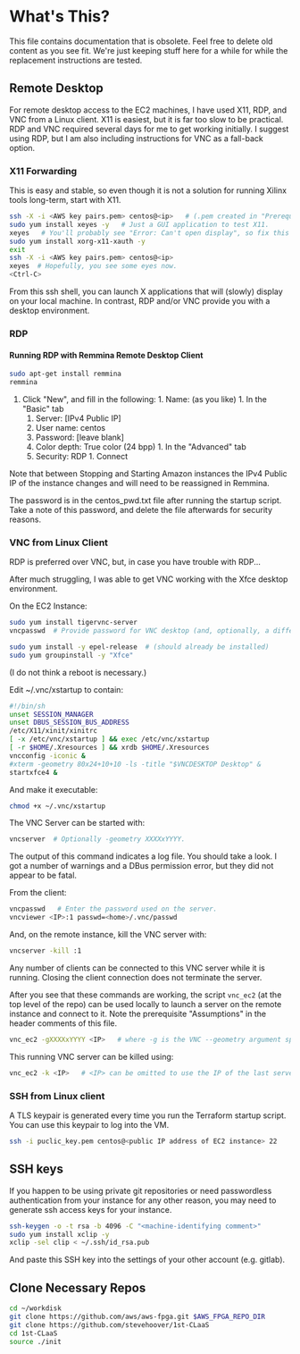 # What's This?

This file contains documentation that is obsolete. Feel free to delete old content as you see fit. We're just keeping stuff here for a while for while the replacement instructions are tested.

## Remote Desktop

For remote desktop access to the EC2 machines, I have used X11, RDP, and VNC from a Linux client. X11 is easiest, but it is far too slow to be practical. RDP and VNC required several days for me to get working initially. I suggest using RDP, but I am also including instructions for VNC as a fall-back option.


### X11 Forwarding

This is easy and stable, so even though it is not a solution for running Xilinx tools long-term, start with X11.

```sh
ssh -X -i <AWS key pairs.pem> centos@<ip>   # (.pem created in "Prerequisit" instructions)
sudo yum install xeyes -y   # Just a GUI application to test X11.
xeyes   # You'll probably see "Error: Can't open display", so fix this with:
sudo yum install xorg-x11-xauth -y
exit
ssh -X -i <AWS key pairs.pem> centos@<ip>
xeyes  # Hopefully, you see some eyes now.
<Ctrl-C>
```

From this ssh shell, you can launch X applications that will (slowly) display on your local machine. In contrast, RDP and/or VNC provide you with a desktop environment.

### RDP

#### Running RDP with Remmina Remote Desktop Client

```sh
sudo apt-get install remmina
remmina
```

  1. Click "New", and fill in the following:
    1. Name: (as you like)
    1. In the "Basic" tab
      1. Server: [IPv4 Public IP]
      1. User name: centos
      1. Password: [leave blank]
      1. Color depth: True color (24 bpp)
    1. In the "Advanced" tab
      1. Security: RDP
    1. Connect

Note that between Stopping and Starting Amazon instances the IPv4 Public IP of the instance changes and will need to be reassigned in Remmina.

The password is in the centos_pwd.txt file after running the startup script. Take a note of this password, and delete the file afterwards for security reasons.

### VNC from Linux Client

RDP is preferred over VNC, but, in case you have trouble with RDP...

After much struggling, I was able to get VNC working with the Xfce desktop environment.

On the EC2 Instance:

```sh
sudo yum install tigervnc-server
vncpasswd  # Provide password for VNC desktop (and, optionally, a different password for view-only access)
```

```sh
sudo yum install -y epel-release  # (should already be installed)
sudo yum groupinstall -y "Xfce"
```
(I do not think a reboot is necessary.)

Edit ~/.vnc/xstartup to contain:

```sh
#!/bin/sh
unset SESSION_MANAGER
unset DBUS_SESSION_BUS_ADDRESS
/etc/X11/xinit/xinitrc
[ -x /etc/vnc/xstartup ] && exec /etc/vnc/xstartup
[ -r $HOME/.Xresources ] && xrdb $HOME/.Xresources
vncconfig -iconic &
#xterm -geometry 80x24+10+10 -ls -title "$VNCDESKTOP Desktop" &
startxfce4 &
```

And make it executable:

```sh
chmod +x ~/.vnc/xstartup
```

The VNC Server can be started with:

```sh
vncserver  # Optionally -geometry XXXXxYYYY.
```

The output of this command indicates a log file. You should take a look. I got a number of warnings and a DBus permission error, but they did not appear to be fatal.

From the client:

```sh
vncpasswd   # Enter the password used on the server.
vncviewer <IP>:1 passwd=<home>/.vnc/passwd
```

And, on the remote instance, kill the VNC server with:
```sh
vncserver -kill :1
```

Any number of clients can be connected to this VNC server while it is running. Closing the client connection does not terminate the server.

After you see that these commands are working, the script `vnc_ec2` (at the top level of the repo) can be used locally to launch a server on the remote instance and connect to it. Note the prerequisite "Assumptions" in the header comments of this file.

```sh
vnc_ec2 -gXXXXxYYYY <IP>   # where -g is the VNC --geometry argument specifying desktop size.
```

This running VNC server can be killed using:

```sh
vnc_ec2 -k <IP>   # <IP> can be omitted to use the IP of the last server launched w/ vnc_ec2.
```

### SSH from Linux client

A TLS keypair is generated every time you run the Terraform startup script. You can use this keypair to log into the VM.

```sh
ssh -i puclic_key.pem centos@<public IP address of EC2 instance> 22
```

## SSH keys

If you happen to be using private git repositories or need passwordless authentication from your instance for any other reason, you may need to generate ssh access keys for your instance.

```sh
ssh-keygen -o -t rsa -b 4096 -C "<machine-identifying comment>"
sudo yum install xclip -y
xclip -sel clip < ~/.ssh/id_rsa.pub
```

And paste this SSH key into the settings of your other account (e.g. gitlab).


## Clone Necessary Repos

```sh
cd ~/workdisk
git clone https://github.com/aws/aws-fpga.git $AWS_FPGA_REPO_DIR
git clone https://github.com/stevehoover/1st-CLaaS
cd 1st-CLaaS
source ./init
```


